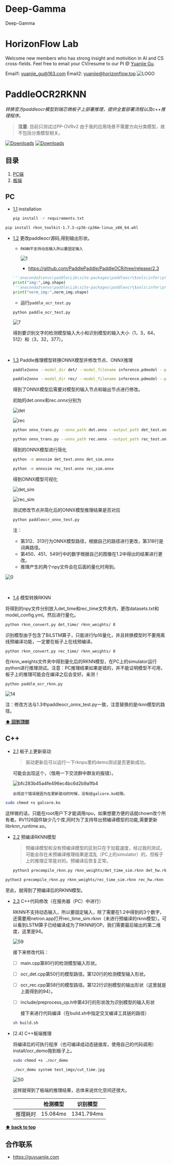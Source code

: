 # Deep-Gamma
Deep-Gamma
# HorizonFlow Lab
Welcome new members who has strong insight and motivition in AI and CS cross-fields. Feel free to email your CV/resume to our PI 
@ [Yuanjie Gu](https://github.com/GuYuanjie).

Email1: yuanjie_gu@163.com
Email2: yuanjie@horizonflow.top
![LOGO](https://github.com/yinghanguan/images/blob/main/LOGO.jpg)

# PaddleOCR2RKNN

*转换官方paddleocr模型到瑞芯微板子上部署推理，提供全套部署流程以及c++推理程序。*

> **注意**: 目前只测试过PP-OVRv2 由于我的应用场景不需要方向分类模型，故不包括分类模型相关。

[![Downloads](https://img.shields.io/npm/dm/eslint-config-airbnb.svg)](https://www.npmjs.com/package/eslint-config-airbnb)
[![Downloads](https://img.shields.io/npm/dm/eslint-config-airbnb-base.svg)](https://www.npmjs.com/package/eslint-config-airbnb-base)

## 目录

  1. [PC端](#PC) 
  1. [板端](#C++)

## PC

  <a name="1.1"></a>
  <a name="PC--installation"></a>

  - [1.1](#PC--installation) installation
    
    ```sh
    pip install -r requirements.txt
    ```

```sh
pip install rknn_toolkit-1.7.3-cp36-cp36m-linux_x86_64.whl
```

  <a name="1.2"></a>
  <a name="PC--shape"></a>

  - [1.2](#PC--shape)  更改paddleocr源码,得到输出形状。
    
    - `RKNN不支持动态输入所以要固定输入`
    
      ![1](https://github.com/yinghanguan/PaddleOCR2RKNN/blob/main/test_imgs/1.jpg)
      
      - https://github.com/PaddlePaddle/PaddleOCR/tree/release/2.3
    
    ```python
    '''anaconda3\envs\paddle\Lib\site-packages\paddleocr\tools\infer\predict_det.py的212行加入'''
    print("img:",img.shape)
    '''anaconda3\envs\paddle\Lib\site-packages\paddleocr\tools\infer\predict_rec.py的260行加入'''
    print("norm_img:",norm_img.shape)
    ```
    
    - 运行`paddle_ocr_test.py`
    
    ```sh
    python paddle_ocr_test.py
    ```
    
    ![7](https://github.com/yinghanguan/images/blob/main/7.png)
    
    得到要识别文字的检测模型输入大小和识别模型的输入大小（1，3，64，512）和（3，32，377）。

​	   <a name="PC--ONNX"></a>

- [1.3](#PC--ONNX) Paddle推理模型转换ONNX模型并修改节点、ONNX推理

  ```sh
  paddle2onnx --model_dir det/ --model_filename inference.pdmodel --params_filename inference.pdiparams --save_file det.onnx --opset_version 11 --enable_onnx_checker True 
  ```

  ```sh
  paddle2onnx --model_dir rec/ --model_filename inference.pdmodel --params_filename inference.pdiparams --save_file rec.onnx --opset_version 11 --enable_onnx_checker True 
  ```

  得到了ONNX模型后需要对模型的输入节点和输出节点进行修改。

  初始的det.onnx和rec.onnx分别为

  ![det](https://github.com/yinghanguan/images/blob/main/det.png)

  ![rec](https://github.com/yinghanguan/images/blob/main/rec.png)

  ```sh
  python onnx_trans.py --onnx_path det.onnx --output_path det_test.onnx --type det --det_h 64 --det_w 512
  ```

  ```sh
  python onnx_trans.py --onnx_path rec.onnx --output_path rec_test.onnx --type rec --rec_shape 377
  ```

  得到的ONNX模型进行简化

  ```sh
  python -m onnxsim det_test.onnx det_sim.onnx
  ```

  ```sh
  python -m onnxsim rec_test.onnx rec_sim.onnx
  ```

  得到ONNX模型可视化

  ![det_sim](https://github.com/yinghanguan/images/blob/main/det_sim.png)

  ![rec_sim](https://github.com/yinghanguan/images/blob/main/rec_sim.png)

  测试修改节点并简化后的ONNX模型推理结果是否对应

  ```sh
  python paddleocr_onnx_test.py
  ```

  注：

  - 第312、313行为ONNX模型路径，根据自己的路径进行更改，第318行是词典路径。
  - 第450、451、549行中的数字根据自己的图像在1.2中得出的结果进行更改。
  - 推理产生的两个npy文件会在后面的量化时用到。

![0](https://github.com/yinghanguan/images/blob/main/0.png)

​	<a name="PC--ONNX2RKNN"></a>

- [1.4](#PC--ONNX2RKNN) 模型转换RKNN

​	将得到的npy文件分别放入det_time和rec_time文件夹内，更改datasets.txt和model_config.yml。然后进行量化。

```sh
python rknn_convert.py det_time/ rknn_weights/ 0
```

识别模型由于包含了BiLSTM算子，只能进行fp16量化，并且转换模型时不要用离线预编译功能，一定要在板子上在线预编译。

```sh
python rknn_convert.py rec_time/ rknn_weights/ 0
```

​	在rknn_weights文件夹中得到量化后的RKNN模型，在PC上的simulator运行python进行推理测试。注意：PC推理结果如果是错的，并不能证明模型不可用，板子上的推理可能会在编译之后会变好。亲测！

```sh
python paddle_ocr_rknn.py
```

![14](https://github.com/yinghanguan/images/blob/main/14.png)

注：修改方法与1.3中paddleocr_onnx_test.py一致，注意替换的是rknn模型的路径。

**[⬆ 回到顶部](#目录)**

## C++

  <a name="2.1"></a>
  <a name="references--prefer-const"></a>

  - [2.1](#references--prefer-const) 板子上更新驱动

    > 驱动更新后可以运行一下rknpu里的demo测试是否更新成功。

    可能会出现这个，（借用一下交流群中群友的报错）。
    
    ![bfc283b45a4fe496ec4bc6d2b9a1fb4](https://github.com/yinghanguan/images/blob/main/bfc283b45a4fe496ec4bc6d2b9a1fb4.jpg)

  		出现这个错误是因为在更新驱动的时候，没有给galcore.ko权限。

```sh
sudo chmod +x galcore.ko
```

​		这样做的话，只能在root用户下才能调用npu，如果想要方便的话就chown改个所有者。RV1126固件缺少几个库,同时为了支持导出预编译模型的功能,需要更新librknn_runtime.so。

<a name="2.2"></a>
  <a name="references--disallow-var"></a>

  - [2.2](#references--disallow-var)  预编译RKNN模型

    > 预编译模型和没有预编译模型的区别只在于加载速度，经过我的测试，可能会存在未预编译推理结果是混乱（PC上的simulator）的，但板子上的推理正常是对的。预编译后恢复正常。

    ```sh
    python3 precompile_rknn.py rknn_weights/det_time_sim.rknn det_hw.rknn
    ```

```sh
python3 precompile_rknn.py rknn_weights/rec_time_sim.rknn rec_hw.rknn
```

至此，就得到了预编译后的RKNN模型。 

 <a name="2.3"></a>
  <a name="references--block-scope"></a>

  - [2.3](#references--block-scope) C++代码修改（在服务器（PC）中进行）

    RKNN不支持动态输入，所以要固定输入，除了需要在1.2中得到的3个数字，还需要用netron.app打开rec_time_sim.rknn（未进行预编译的rknn模型）。可以看到LSTM算子已经编译成为了RKNN的OP。我们需要最后输出的第二维度，这里是94。
    
    ![59](https://github.com/yinghanguan/images/blob/main/59.png)
    
    接下来修改代码：
    
    - [ ] main.cpp第80行的检测模型输入形状。
    
    - [ ] ocr_det.cpp第50行的模型路径。第120行的检测模型输入形状。
    
    - [ ] ocr_rec.cpp第58行的模型路径。第122行识别模型的输出形状（这里就是上面得到的94）。
    
    - [ ] include/preprocess_op.h中第43行的形状改为识别模型的输入形状
    
      接下来进行代码编译（在build.sh中指定交叉编译工具链的路径）
    
    ```sh
    sh build.sh
    ```

- [2.4] C++板端推理

  将编译后的可执行程序（也可编译成动态链接库，使用自己的代码调用）install/ocr_demo拖到板子上。

  ```sh
  sudo chmod +x ./ocr_demo
  ```

  ```sh
  ./ocr_demo system test_imgs/cut_time.jpg
  ```

  ![50](https://github.com/yinghanguan/images/blob/main/51.png)

  这样就得到了板端的推理结果，总体来说优化空间还很大。

  |          | 检测模型 | 识别模型   |
  | -------- | -------- | ---------- |
  | 推理耗时 | 15.084ms | 1341.794ms |

**[⬆ back to top](#目录)**

## 合作联系

  - https://guyuanjie.com

